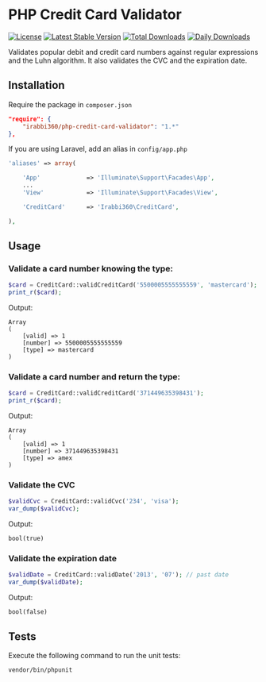 # PHP Credit Card Validator

[![License](https://poser.pugx.org/irabbi360/php-credit-card-validator/license)](https://packagist.org/packages/irabbi360/php-credit-card-validator)
[![Latest Stable Version](https://poser.pugx.org/irabbi360/php-credit-card-validator/version)](https://packagist.org/packages/irabbi360/php-credit-card-validator)
[![Total Downloads](https://poser.pugx.org/irabbi360/php-credit-card-validator/downloads)](https://packagist.org/packages/irabbi360/php-credit-card-validator)
[![Daily Downloads](https://poser.pugx.org/irabbi360/php-credit-card-validator/d/daily)](https://packagist.org/packages/irabbi360/php-credit-card-validator)

Validates popular debit and credit card numbers against regular expressions and the Luhn algorithm.
It also validates the CVC and the expiration date.

## Installation

Require the package in `composer.json`

```json
"require": {
    "irabbi360/php-credit-card-validator": "1.*"
},
```

If you are using Laravel, add an alias in `config/app.php`

```php
'aliases' => array(

    'App'             => 'Illuminate\Support\Facades\App',
    ...
    'View'            => 'Illuminate\Support\Facades\View',

    'CreditCard'      => 'Irabbi360\CreditCard',

),
```

## Usage

### Validate a card number knowing the type:

```php
$card = CreditCard::validCreditCard('5500005555555559', 'mastercard');
print_r($card);
```

Output:

```
Array
(
    [valid] => 1
    [number] => 5500005555555559
    [type] => mastercard
)
```

### Validate a card number and return the type:

```php
$card = CreditCard::validCreditCard('371449635398431');
print_r($card);
```

Output:

```
Array
(
    [valid] => 1
    [number] => 371449635398431
    [type] => amex
)
```

### Validate the CVC

```php
$validCvc = CreditCard::validCvc('234', 'visa');
var_dump($validCvc);
```

Output:

```
bool(true)
```

### Validate the expiration date

```php
$validDate = CreditCard::validDate('2013', '07'); // past date
var_dump($validDate);
```

Output:

```
bool(false)
```

## Tests

Execute the following command to run the unit tests:

    vendor/bin/phpunit
